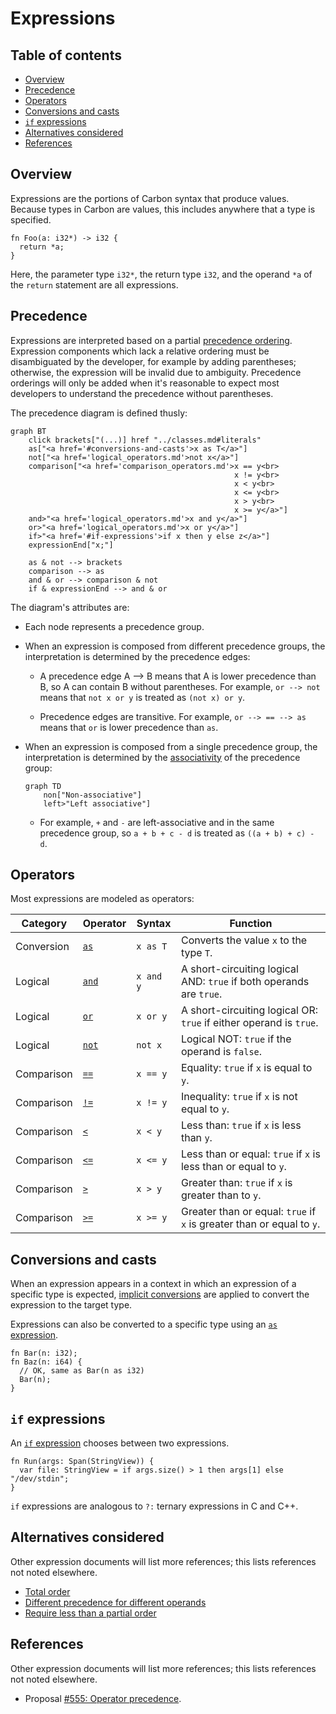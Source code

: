 # Expressions

<!--
Part of the Carbon Language project, under the Apache License v2.0 with LLVM
Exceptions. See /LICENSE for license information.
SPDX-License-Identifier: Apache-2.0 WITH LLVM-exception
-->

<!-- toc -->

## Table of contents

-   [Overview](#overview)
-   [Precedence](#precedence)
-   [Operators](#operators)
-   [Conversions and casts](#conversions-and-casts)
-   [`if` expressions](#if-expressions)
-   [Alternatives considered](#alternatives-considered)
-   [References](#references)

<!-- tocstop -->

## Overview

Expressions are the portions of Carbon syntax that produce values. Because types
in Carbon are values, this includes anywhere that a type is specified.

```
fn Foo(a: i32*) -> i32 {
  return *a;
}
```

Here, the parameter type `i32*`, the return type `i32`, and the operand `*a` of
the `return` statement are all expressions.

## Precedence

Expressions are interpreted based on a partial
[precedence ordering](https://en.wikipedia.org/wiki/Order_of_operations).
Expression components which lack a relative ordering must be disambiguated by
the developer, for example by adding parentheses; otherwise, the expression will
be invalid due to ambiguity. Precedence orderings will only be added when it's
reasonable to expect most developers to understand the precedence without
parentheses.

The precedence diagram is defined thusly:

```mermaid
graph BT
    click brackets["(...)] href "../classes.md#literals"
    as["<a href='#conversions-and-casts'>x as T</a>"]
    not["<a href='logical_operators.md'>not x</a>"]
    comparison["<a href='comparison_operators.md'>x == y<br>
                                                  x != y<br>
                                                  x < y<br>
                                                  x <= y<br>
                                                  x > y<br>
                                                  x >= y</a>"]
    and>"<a href='logical_operators.md'>x and y</a>"]
    or>"<a href='logical_operators.md'>x or y</a>"]
    if>"<a href='#if-expressions'>if x then y else z</a>"]
    expressionEnd["x;"]

    as & not --> brackets
    comparison --> as
    and & or --> comparison & not
    if & expressionEnd --> and & or
```

The diagram's attributes are:

-   Each node represents a precedence group.

-   When an expression is composed from different precedence groups, the
    interpretation is determined by the precedence edges:

    -   A precedence edge A --> B means that A is lower precedence than B, so A
        can contain B without parentheses. For example, `or --> not` means that
        `not x or y` is treated as `(not x) or y`.

    -   Precedence edges are transitive. For example, `or --> == --> as` means
        that `or` is lower precedence than `as`.

-   When an expression is composed from a single precedence group, the
    interpretation is determined by the
    [associativity](https://en.wikipedia.org/wiki/Operator_associativity) of the
    precedence group:

    ```mermaid
    graph TD
        non["Non-associative"]
        left>"Left associative"]
    ```

    -   For example, `+` and `-` are left-associative and in the same precedence
        group, so `a + b + c - d` is treated as `((a + b) + c) - d`.

## Operators

Most expressions are modeled as operators:

| Category   | Operator                        | Syntax    | Function                                                              |
| ---------- | ------------------------------- | --------- | --------------------------------------------------------------------- |
| Conversion | [`as`](as_expressions.md)       | `x as T`  | Converts the value `x` to the type `T`.                               |
| Logical    | [`and`](logical_operators.md)   | `x and y` | A short-circuiting logical AND: `true` if both operands are `true`.   |
| Logical    | [`or`](logical_operators.md)    | `x or y`  | A short-circuiting logical OR: `true` if either operand is `true`.    |
| Logical    | [`not`](logical_operators.md)   | `not x`   | Logical NOT: `true` if the operand is `false`.                        |
| Comparison | [`==`](comparison_operators.md) | `x == y`  | Equality: `true` if `x` is equal to `y`.                              |
| Comparison | [`!=`](comparison_operators.md) | `x != y`  | Inequality: `true` if `x` is not equal to `y`.                        |
| Comparison | [`<`](comparison_operators.md)  | `x < y`   | Less than: `true` if `x` is less than `y`.                            |
| Comparison | [`<=`](comparison_operators.md) | `x <= y`  | Less than or equal: `true` if `x` is less than or equal to `y`.       |
| Comparison | [`>`](comparison_operators.md)  | `x > y`   | Greater than: `true` if `x` is greater than to `y`.                   |
| Comparison | [`>=`](comparison_operators.md) | `x >= y`  | Greater than or equal: `true` if `x` is greater than or equal to `y`. |

## Conversions and casts

When an expression appears in a context in which an expression of a specific
type is expected, [implicit conversions](implicit_conversions.md) are applied to
convert the expression to the target type.

Expressions can also be converted to a specific type using an
[`as` expression](as_expressions.md).

```
fn Bar(n: i32);
fn Baz(n: i64) {
  // OK, same as Bar(n as i32)
  Bar(n);
}
```

## `if` expressions

An [`if` expression](if.md) chooses between two expressions.

```
fn Run(args: Span(StringView)) {
  var file: StringView = if args.size() > 1 then args[1] else "/dev/stdin";
}
```

`if` expressions are analogous to `?:` ternary expressions in C and C++.

## Alternatives considered

Other expression documents will list more references; this lists references not
noted elsewhere.

-   [Total order](/proposals/p0555.md#total-order)
-   [Different precedence for different operands](/proposals/p0555.md#different-precedence-for-different-operands)
-   [Require less than a partial order](/proposals/p0555.md#require-less-than-a-partial-order)

## References

Other expression documents will list more references; this lists references not
noted elsewhere.

-   Proposal
    [#555: Operator precedence](https://github.com/carbon-language/carbon-lang/pull/555).
